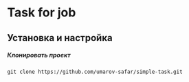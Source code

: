 # Task for job

## Установка и настройка

##### Клонировать проект

`git clone https://github.com/umarov-safar/simple-task.git`